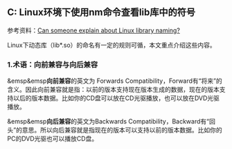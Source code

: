 ## C: Linux环境下使用nm命令查看lib库中的符号

参考资料：[Can someone explain about Linux library naming?](https://stackoverflow.com/questions/663209/can-someone-explain-about-linux-library-naming)

Linux下动态库（lib*.so）的命名有一定的规则可循，本文重点介绍这些内容。

### 1.术语：向前兼容与向后兼容

&emsp&emsp**向前兼容**的英文为 Forwards Compatibility，Forward有“将来”的含义。因此向前兼容就是指：以前的版本支持现在版本生成的数据，现在的版本支持以后的版本数据。比如你的CD盘可以放在CD光驱播放，也可以放在DVD光驱播放。

 

&emsp&emsp**向后兼容**的英文为Backwards Compatibility，Backward有“回头”的意思。所以向后兼容就是指现在的版本可以支持以前的版本数据。比如你的PC的DVD光驱也可以播放CD盘。



